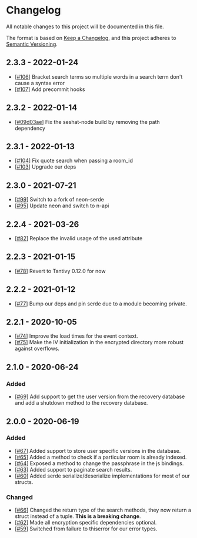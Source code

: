 # Changelog

All notable changes to this project will be documented in this file.

The format is based on [Keep a Changelog](https://keepachangelog.com/en/1.0.0/),
and this project adheres to [Semantic Versioning](https://semver.org/spec/v2.0.0.html).

## 2.3.3 - 2022-01-24

- [[#106]] Bracket search terms so multiple words in a search term don't cause a syntax error
- [[#107]] Add precommit hooks

[#106]: https://github.com/matrix-org/seshat/pull/106
[#107]: https://github.com/matrix-org/seshat/pull/107

## 2.3.2 - 2022-01-14

- [[#09d03ae]] Fix the seshat-node build by removing the path dependency

[#09d03ae]: https://github.com/matrix-org/seshat/commit/09d03ae52700e5fd11d137841a02b5e9133d059c

## 2.3.1 - 2022-01-13

- [[#104]] Fix quote search when passing a room_id
- [[#103]] Upgrade our deps

[#104]: https://github.com/matrix-org/seshat/pull/104
[#103]: https://github.com/matrix-org/seshat/pull/103

## 2.3.0 - 2021-07-21

- [[#99]] Switch to a fork of neon-serde
- [[#95]] Update neon and switch to n-api

[#99]: https://github.com/matrix-org/seshat/pull/99
[#95]: https://github.com/matrix-org/seshat/pull/95

## 2.2.4 - 2021-03-26

- [[#82]] Replace the invalid usage of the used attribute

[#82]: https://github.com/matrix-org/seshat/pull/82

## 2.2.3 - 2021-01-15

- [[#78]] Revert to Tantivy 0.12.0 for now

[#78]: https://github.com/matrix-org/seshat/pull/78

## 2.2.2 - 2021-01-12

- [[#77]] Bump our deps and pin serde due to a module becoming private.

[#77]: https://github.com/matrix-org/seshat/pull/77

## 2.2.1 - 2020-10-05

- [[#74]] Improve the load times for the event context.
- [[#75]] Make the IV initialization in the encrypted directory more robust against overflows.

[#74]: https://github.com/matrix-org/seshat/pull/74
[#75]: https://github.com/matrix-org/seshat/pull/75

## 2.1.0 - 2020-06-24

### Added

- [[#69]] Add support to get the user version from the recovery database and add
      a shutdown method to the recovery database.

[#69]: https://github.com/matrix-org/seshat/pull/69

## 2.0.0 - 2020-06-19

### Added

- [[#67]] Added support to store user specific versions in the database.
- [[#65]] Added a method to check if a particular room is already indexed.
- [[#64]] Exposed a method to change the passphrase in the js bindings.
- [[#63]] Added support to paginate search results.
- [[#60]] Added serde serialize/deserialize implementations for most of our
      structs.

### Changed

- [[#66]] Changed the return type of the search methods, they now return a
      struct instead of a tuple. **This is a breaking change**.
- [[#62]] Made all encryption specific dependencies optional.
- [[#59]] Switched from failure to thiserror for our error types.

[#67]: https://github.com/matrix-org/seshat/pull/67
[#66]: https://github.com/matrix-org/seshat/pull/66
[#65]: https://github.com/matrix-org/seshat/pull/65
[#64]: https://github.com/matrix-org/seshat/pull/64
[#63]: https://github.com/matrix-org/seshat/pull/63
[#62]: https://github.com/matrix-org/seshat/pull/62
[#60]: https://github.com/matrix-org/seshat/pull/60
[#59]: https://github.com/matrix-org/seshat/pull/59
